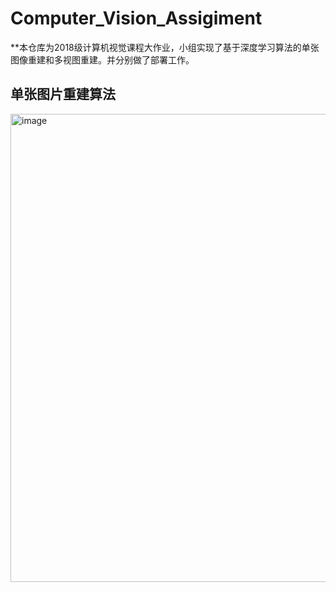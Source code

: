 # Computer_Vision_Assigiment

**本仓库为2018级计算机视觉课程大作业，小组实现了基于深度学习算法的单张图像重建和多视图重建。并分别做了部署工作。

## 单张图片重建算法



<img width="749" alt="image" src="https://user-images.githubusercontent.com/48858285/123357731-b00a1f80-d59c-11eb-98fb-2429dae39c33.png">
